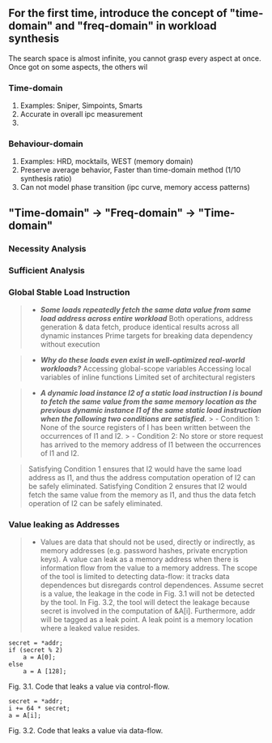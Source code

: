 ## For the first time, introduce the concept of "time-domain" and "freq-domain" in workload synthesis
The search space is almost infinite, you cannot grasp every aspect at once. Once got on some aspects, the others wil
### Time-domain 
1. Examples: Sniper, Simpoints, Smarts
2. Accurate in overall ipc measurement
3. 
### Behaviour-domain 
1. Examples: HRD, mocktails, WEST (memory domain)
2. Preserve average behavior, Faster than time-domain method (1/10 synthesis ratio)
3. Can not model phase transition (ipc curve, memory access patterns)
## "Time-domain" -> "Freq-domain" -> "Time-domain"
### Necessity Analysis
### Sufficient Analysis
### Global Stable Load Instruction
>- ***Some loads repeatedly fetch the same data value from same load address across entire workload***
Both operations, address generation & data fetch, produce identical results across all dynamic instances
Prime targets for breaking data dependency without execution

> - ***Why do these loads even exist in well-optimized real-world workloads?***
Accessing global-scope variables
Accessing local variables of inline functions
Limited set of architectural registers

> - ***A dynamic load instance I2 of a static load instruction I is bound to fetch the same value from the same memory location as the previous dynamic instance I1 of the same static load instruction when the following two conditions are satisfied.*** 
	> 	-  Condition 1: None of the source registers of I has been written between the occurrences of I1 and I2. 
	> 	-  Condition 2: No store or store request has arrived to the memory address of I1 between the occurrences of I1 and I2. 

> Satisfying Condition 1 ensures that I2 would have the same load address as I1, and thus the address computation operation of I2 can be safely eliminated. Satisfying Condition 2 ensures that I2 would fetch the same value from the memory as I1, and thus the data fetch operation of I2 can be safely eliminated.
### Value leaking as Addresses
> - Values are data that should not be used, directly or indirectly, as memory addresses (e.g. password hashes, private encryption keys). A value can leak as a memory address when there is information flow from the value to a memory address. The scope of the tool is limited to detecting data-flow: it tracks data dependences but disregards control dependences. Assume secret is a value, the leakage in the code in Fig. 3.1 will not be detected by the tool. In Fig. 3.2, the tool will detect the leakage because secret is involved in the computation of &A[i]. Furthermore, addr will be tagged as a leak point. A leak point is a memory location where a leaked value resides.
```
secret = *addr;
if (secret % 2)
    a = A[0];
else
    a = A [128];
```
Fig. 3.1. Code that leaks a value via control-flow.

```
secret = *addr;
i += 64 * secret;
a = A[i];
```
Fig. 3.2. Code that leaks a value via data-flow. 
<!--stackedit_data:
eyJoaXN0b3J5IjpbLTQ5NDY0NzI1OCwyMDI1MTA5MjA0LC00Nz
g5NzAsMTA0NzYyMzQzMSw5MjM2NTAzNjgsLTEwNDM5OTQ1NjNd
fQ==
-->